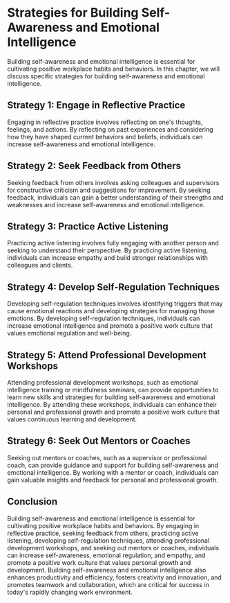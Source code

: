 Strategies for Building Self-Awareness and Emotional Intelligence
================================================================================================================================

Building self-awareness and emotional intelligence is essential for cultivating positive workplace habits and behaviors. In this chapter, we will discuss specific strategies for building self-awareness and emotional intelligence.

Strategy 1: Engage in Reflective Practice
-----------------------------------------

Engaging in reflective practice involves reflecting on one's thoughts, feelings, and actions. By reflecting on past experiences and considering how they have shaped current behaviors and beliefs, individuals can increase self-awareness and emotional intelligence.

Strategy 2: Seek Feedback from Others
-------------------------------------

Seeking feedback from others involves asking colleagues and supervisors for constructive criticism and suggestions for improvement. By seeking feedback, individuals can gain a better understanding of their strengths and weaknesses and increase self-awareness and emotional intelligence.

Strategy 3: Practice Active Listening
-------------------------------------

Practicing active listening involves fully engaging with another person and seeking to understand their perspective. By practicing active listening, individuals can increase empathy and build stronger relationships with colleagues and clients.

Strategy 4: Develop Self-Regulation Techniques
----------------------------------------------

Developing self-regulation techniques involves identifying triggers that may cause emotional reactions and developing strategies for managing those emotions. By developing self-regulation techniques, individuals can increase emotional intelligence and promote a positive work culture that values emotional regulation and well-being.

Strategy 5: Attend Professional Development Workshops
-----------------------------------------------------

Attending professional development workshops, such as emotional intelligence training or mindfulness seminars, can provide opportunities to learn new skills and strategies for building self-awareness and emotional intelligence. By attending these workshops, individuals can enhance their personal and professional growth and promote a positive work culture that values continuous learning and development.

Strategy 6: Seek Out Mentors or Coaches
---------------------------------------

Seeking out mentors or coaches, such as a supervisor or professional coach, can provide guidance and support for building self-awareness and emotional intelligence. By working with a mentor or coach, individuals can gain valuable insights and feedback for personal and professional growth.

Conclusion
----------

Building self-awareness and emotional intelligence is essential for cultivating positive workplace habits and behaviors. By engaging in reflective practice, seeking feedback from others, practicing active listening, developing self-regulation techniques, attending professional development workshops, and seeking out mentors or coaches, individuals can increase self-awareness, emotional regulation, and empathy, and promote a positive work culture that values personal growth and development. Building self-awareness and emotional intelligence also enhances productivity and efficiency, fosters creativity and innovation, and promotes teamwork and collaboration, which are critical for success in today's rapidly changing work environment.
